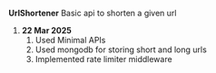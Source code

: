 **UrlShortener**
Basic api to shorten a given url
1) **22 Mar 2025**  
   1) Used Minimal APIs
   2) Used mongodb for storing short and long urls
   3) Implemented rate limiter middleware

